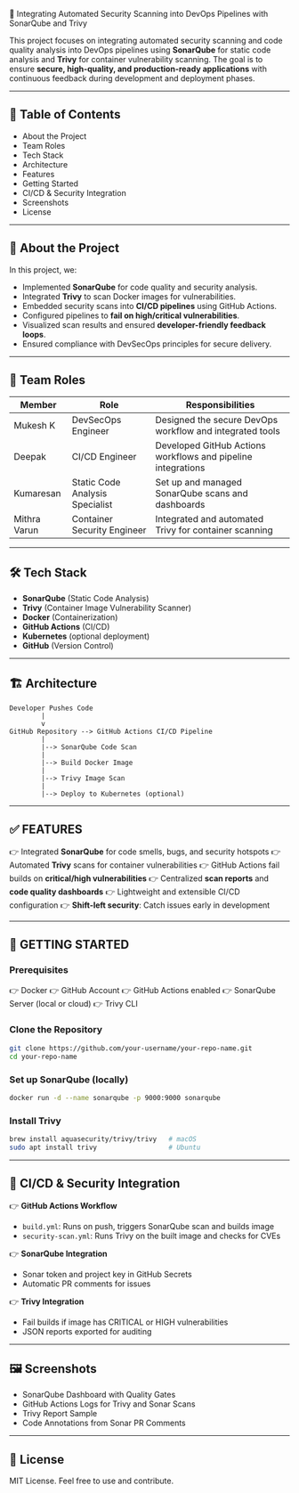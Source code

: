🔐 Integrating Automated Security Scanning into DevOps Pipelines with SonarQube and Trivy

This project focuses on integrating automated security scanning and code quality analysis into DevOps pipelines using **SonarQube** for static code analysis and **Trivy** for container vulnerability scanning. The goal is to ensure **secure, high-quality, and production-ready applications** with continuous feedback during development and deployment phases.

---

## 📌 Table of Contents

* About the Project
* Team Roles
* Tech Stack
* Architecture
* Features
* Getting Started
* CI/CD & Security Integration
* Screenshots
* License

---

## 📖 About the Project

In this project, we:

* Implemented **SonarQube** for code quality and security analysis.
* Integrated **Trivy** to scan Docker images for vulnerabilities.
* Embedded security scans into **CI/CD pipelines** using GitHub Actions.
* Configured pipelines to **fail on high/critical vulnerabilities**.
* Visualized scan results and ensured **developer-friendly feedback loops**.
* Ensured compliance with DevSecOps principles for secure delivery.

---

## 👥 Team Roles

| Member       | Role                            | Responsibilities                                             |
| ------------ | ------------------------------- | ------------------------------------------------------------ |
| Mukesh K     | DevSecOps Engineer              | Designed the secure DevOps workflow and integrated tools     |
| Deepak       | CI/CD Engineer                  | Developed GitHub Actions workflows and pipeline integrations |
| Kumaresan    | Static Code Analysis Specialist | Set up and managed SonarQube scans and dashboards            |
| Mithra Varun | Container Security Engineer     | Integrated and automated Trivy for container scanning        |

---

## 🛠️ Tech Stack

* **SonarQube** (Static Code Analysis)
* **Trivy** (Container Image Vulnerability Scanner)
* **Docker** (Containerization)
* **GitHub Actions** (CI/CD)
* **Kubernetes** (optional deployment)
* **GitHub** (Version Control)

---

## 🏗️ Architecture

```
Developer Pushes Code
        |
        v
GitHub Repository --> GitHub Actions CI/CD Pipeline
        |
        |--> SonarQube Code Scan
        |
        |--> Build Docker Image
        |
        |--> Trivy Image Scan
        |
        |--> Deploy to Kubernetes (optional)
```

---

## ✅ FEATURES

👉 Integrated **SonarQube** for code smells, bugs, and security hotspots
👉 Automated **Trivy** scans for container vulnerabilities
👉 GitHub Actions fail builds on **critical/high vulnerabilities**
👉 Centralized **scan reports** and **code quality dashboards**
👉 Lightweight and extensible CI/CD configuration
👉 **Shift-left security**: Catch issues early in development

---

## 🚀 GETTING STARTED

### Prerequisites

👉 Docker
👉 GitHub Account
👉 GitHub Actions enabled
👉 SonarQube Server (local or cloud)
👉 Trivy CLI

### Clone the Repository

```bash
git clone https://github.com/your-username/your-repo-name.git  
cd your-repo-name  
```

### Set up SonarQube (locally)

```bash
docker run -d --name sonarqube -p 9000:9000 sonarqube  
```

### Install Trivy

```bash
brew install aquasecurity/trivy/trivy   # macOS  
sudo apt install trivy                  # Ubuntu  
```

---

## 🔄 CI/CD & Security Integration

👉 **GitHub Actions Workflow**

* `build.yml`: Runs on push, triggers SonarQube scan and builds image
* `security-scan.yml`: Runs Trivy on the built image and checks for CVEs

👉 **SonarQube Integration**

* Sonar token and project key in GitHub Secrets
* Automatic PR comments for issues

👉 **Trivy Integration**

* Fail builds if image has CRITICAL or HIGH vulnerabilities
* JSON reports exported for auditing

---

## 🖼️ Screenshots

* SonarQube Dashboard with Quality Gates
* GitHub Actions Logs for Trivy and Sonar Scans
* Trivy Report Sample
* Code Annotations from Sonar PR Comments

---

## 📄 License

MIT License. Feel free to use and contribute.


